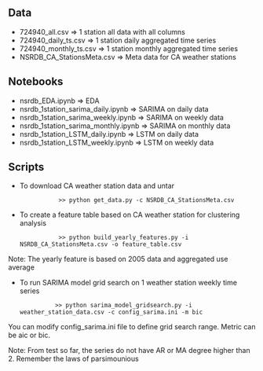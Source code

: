 ## Data
* 724940_all.csv => 1 station all data with all columns
* 724940_daily_ts.csv => 1 station daily aggregated time series
* 724940_monthly_ts.csv => 1 station monthly aggregated time series
* NSRDB_CA_StationsMeta.csv => Meta data for CA weather stations
## Notebooks
* nsrdb_EDA.ipynb => EDA
* nsrdb_1station_sarima_daily.ipynb => SARIMA on daily data
* nsrdb_1station_sarima_weekly.ipynb => SARIMA on weekly data
* nsrdb_1station_sarima_monthly.ipynb =>  SARIMA on monthly data
* nsrdb_1station_LSTM_daily.ipynb => LSTM on daily data
* nsrdb_1station_LSTM_weekly.ipynb => LSTM on weekly data


## Scripts

* To download CA weather station data and untar

				 >> python get_data.py -c NSRDB_CA_StationsMeta.csv 

* To create a feature table based on CA weather station for clustering analysis

				 >> python build_yearly_features.py -i NSRDB_CA_StationsMeta.csv -o feature_table.csv

Note: The yearly feature is based on 2005 data and aggregated use average

* To run SARIMA model grid search on 1 weather station weekly time series

				>> python sarima_model_gridsearch.py -i weather_station_data.csv -c config_sarima.ini -m bic

You can modify config_sarima.ini file to define grid search range. Metric can be aic or bic.

Note: From test so far, the series do not have AR or MA degree higher than 2. Remember the laws of parsimounious

